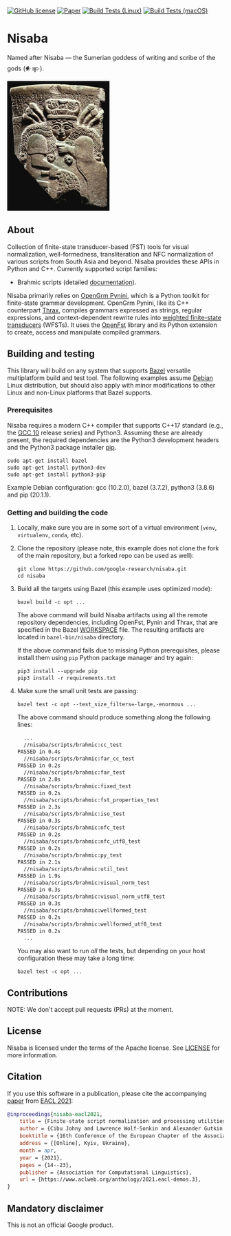 [![GitHub license](https://img.shields.io/badge/license-Apache2-blue.svg)](https://github.com/google-research/nisaba/blob/main/LICENSE)
[![Paper](https://img.shields.io/badge/paper-EACL%202021-blue.svg)](https://www.aclweb.org/anthology/2021.eacl-demos.3/)
[![Build Tests (Linux)](https://github.com/google-research/nisaba/workflows/linux/badge.svg)](https://github.com/google-research/nisaba/actions?query=workflow%3A%22linux%22)
[![Build Tests (macOS)](https://github.com/google-research/nisaba/workflows/macos/badge.svg)](https://github.com/google-research/nisaba/actions?query=workflow%3A%22macos%22)

# Nisaba

Named after Nisaba — the Sumerian goddess of writing and scribe of the gods
(𒀭𒉀).

![nisaba](etc/nisaba.png "Source: The Pergamon Museum, Berlin, Germany")

## About

Collection of finite-state transducer-based (FST) tools for visual
normalization, well-formedness, transliteration and NFC normalization of various
scripts from South Asia and beyond. Nisaba provides these APIs in Python and
C++. Currently supported script families:

*   Brahmic scripts (detailed [documentation](nisaba/scripts/brahmic/README.md)).

Nisaba primarily relies on [OpenGrm Pynini](http://pynini.opengrm.org/), which
is a Python toolkit for finite-state grammar development. OpenGrm Pynini, like
its C++ counterpart [Thrax](http://thrax.opengrm.org/), compiles grammars
expressed as strings, regular expressions, and context-dependent rewrite rules
into
[weighted finite-state transducers](http://www.cs.nyu.edu/~mohri/pub/fla.pdf)
(WFSTs). It uses the [OpenFst](http://openfst.org) library and its Python
extension to create, access and manipulate compiled grammars.

## Building and testing

This library will build on any system that supports
[Bazel](https://bazel.build/) versatile multiplatform build and test tool. The
following examples assume [Debian](https://www.debian.org/) Linux distribution,
but should also apply with minor modifications to other Linux and non-Linux
platforms that Bazel supports.

### Prerequisites

Nisaba requires a modern C++ compiler that supports C++17 standard (e.g., the
[GCC 10](https://gcc.gnu.org/gcc-10/) release series) and Python3. Assuming
these are already present, the required dependencies are the Python3 development
headers and the Python3 package installer [pip](https://pip.pypa.io/en/stable/).

```shell
sudo apt-get install bazel
sudo apt-get install python3-dev
sudo apt-get install python3-pip
```

Example Debian configuration: gcc (10.2.0), bazel (3.7.2), python3 (3.8.6) and
pip (20.1.1).

### Getting and building the code

1.  Locally, make sure you are in some sort of a virtual environment (`venv`,
    `virtualenv`, `conda`, etc).

2.  Clone the repository (please note, this example does not clone the fork of
    the main repository, but a forked repo can be used as well):

    ```shell
    git clone https://github.com/google-research/nisaba.git
    cd nisaba
    ```

3.  Build all the targets using Bazel (this example uses optimized mode):

    ```shell
    bazel build -c opt ...
    ```

    The above command will build Nisaba artifacts using all the remote
    repository dependencies, including OpenFst, Pynin and Thrax, that are
    specified in the Bazel [WORKSPACE](WORKSPACE.bazel) file. The resulting
    artifacts are located in `bazel-bin/nisaba` directory.

    If the above command fails due to missing Python prerequisites, please
    install them using `pip` Python package manager and try again:

    ```shell
    pip3 install --upgrade pip
    pip3 install -r requirements.txt
    ```

4.  Make sure the small unit tests are passing:

    ```shell
    bazel test -c opt --test_size_filters=-large,-enormous ...
    ```

    The above command should produce something along the following lines:

    ```shell
      ...
      //nisaba/scripts/brahmic:cc_test                                                 PASSED in 0.4s
      //nisaba/scripts/brahmic:far_cc_test                                             PASSED in 0.2s
      //nisaba/scripts/brahmic:far_test                                                PASSED in 2.0s
      //nisaba/scripts/brahmic:fixed_test                                              PASSED in 0.2s
      //nisaba/scripts/brahmic:fst_properties_test                                     PASSED in 2.3s
      //nisaba/scripts/brahmic:iso_test                                                PASSED in 0.3s
      //nisaba/scripts/brahmic:nfc_test                                                PASSED in 0.2s
      //nisaba/scripts/brahmic:nfc_utf8_test                                           PASSED in 0.2s
      //nisaba/scripts/brahmic:py_test                                                 PASSED in 2.1s
      //nisaba/scripts/brahmic:util_test                                               PASSED in 1.9s
      //nisaba/scripts/brahmic:visual_norm_test                                        PASSED in 0.3s
      //nisaba/scripts/brahmic:visual_norm_utf8_test                                   PASSED in 0.3s
      //nisaba/scripts/brahmic:wellformed_test                                         PASSED in 0.2s
      //nisaba/scripts/brahmic:wellformed_utf8_test                                    PASSED in 0.2s
      ...
    ```

    You may also want to run *all* the tests, but depending on your host
    configuration these may take a long time:

    ```shell
    bazel test -c opt ...
    ```

## Contributions

NOTE: We don't accept pull requests (PRs) at the moment.

## License

Nisaba is licensed under the terms of the Apache license. See [LICENSE](LICENSE)
for more information.

## Citation

If you use this software in a publication, please cite the accompanying
[paper](https://www.aclweb.org/anthology/2021.eacl-demos.3.pdf) from
[EACL 2021](https://2021.eacl.org/):

```bibtex
@inproceedings{nisaba-eacl2021,
    title = {Finite-state script normalization and processing utilities: The {N}isaba {B}rahmic library},
    author = {Cibu Johny and Lawrence Wolf-Sonkin and Alexander Gutkin and Brian Roark},
    booktitle = {16th Conference of the European Chapter of the Association for Computational Linguistics (EACL 2021): System Demonstrations},
    address = {[Online], Kyiv, Ukraine},
    month = apr,
    year = {2021},
    pages = {14--23},
    publisher = {Association for Computational Linguistics},
    url = {https://www.aclweb.org/anthology/2021.eacl-demos.3},
}
```

## Mandatory disclaimer

This is not an official Google product.
